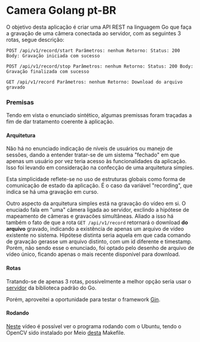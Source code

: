  # **Camera Golang** pt-BR #

O objetivo desta aplicação é criar uma API REST na linguagem Go que faça a gravação de uma câmera conectada ao servidor, com as seguintes 3 rotas, segue descrição:

`POST /api/v1/record/start
    Parâmetros: nenhum
    Retorno:
        Status: 200
        Body: Gravação iniciada com sucesso`
        
`POST /api/v1/record/stop
    Parâmetros: nenhum
    Retorno:
        Status: 200
        Body: Gravação finalizada com sucesso`
        
`GET /api/v1/record
    Parâmetros: nenhum
    Retorno: Download do arquivo gravado`

### **Premisas** ###

Tendo em vista o enunciado sintético, algumas premissas foram traçadas a fim de dar tratamento coerente à aplicação.

#### **Arquitetura** ####

Não há no enunciado indicação de níveis de usuários ou manejo de sessões, dando a entender tratar-se de um sistema "fechado" em que apenas um usuário por vez teria acesso às funcionalidades da aplicação.  Isso foi levando em consideração na confecção de uma arquitetura simples.

Esta simplicidade reflete-se no uso de estruturas globais como forma de comunicação de estado da aplicação.  É o caso da variável "recording", que indica se há uma gravação em curso.  

Outro aspecto da arquitetura simples está na gravação do vídeo em si.  O enuciado fala em "uma" câmera ligada ao servidor, exclindo a hipótese de mapeamento de câmeras e gravacões simultâneas. Aliado a isso há também o fato de que a rota `GET /api/v1/record` retornará o download **do arquivo** gravado, indicando a existência de apenas um arquivo de vídeo existente no sistema.  Hipótese distinta seria aquela em que cada comando de gravação gerasse um arquivo distinto, com um id diferente e timestamp.  Porém, não sendo esse o enunciado, foi optado pelo desenho de arquivo de vídeo único, ficando apenas o mais recente disponível para download. 

#### **Rotas** ####

Tratando-se de apenas 3 rotas, possivelmente a melhor opção seria usar o [servidor](https://golang.org/pkg/net/http/#Server) da biblioteca padrão do Go.

Porém, aproveitei a oportunidade para testar o framework [Gin](https://github.com/gin-gonic/gin).

#### **Rodando** ####

[Neste](https://www.youtube.com/watch?v=WVOHA0BA0r0&t=3s) vídeo é possível ver o programa rodando com o Ubuntu, tendo o OpenCV sido instalado por Meio [desta](https://github.com/hybridgroup/gocv/blob/master/Makefile) Makefile.


